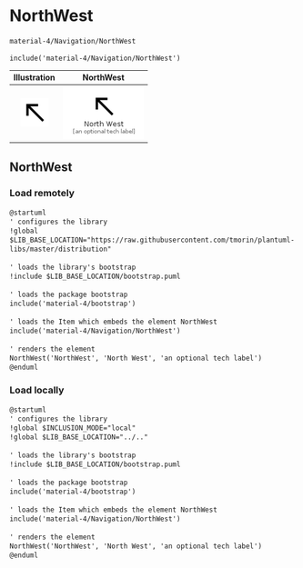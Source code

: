 # NorthWest


```text
material-4/Navigation/NorthWest
```

```text
include('material-4/Navigation/NorthWest')
```



| Illustration | NorthWest |
| :---: | :---: |
| ![illustration for Illustration](../../material-4/Navigation/NorthWest.png) | ![illustration for NorthWest](../../material-4/Navigation/NorthWest.Local.png) |




## NorthWest

### Load remotely
```plantuml
@startuml
' configures the library
!global $LIB_BASE_LOCATION="https://raw.githubusercontent.com/tmorin/plantuml-libs/master/distribution"

' loads the library's bootstrap
!include $LIB_BASE_LOCATION/bootstrap.puml

' loads the package bootstrap
include('material-4/bootstrap')

' loads the Item which embeds the element NorthWest
include('material-4/Navigation/NorthWest')

' renders the element
NorthWest('NorthWest', 'North West', 'an optional tech label')
@enduml
```

### Load locally
```plantuml
@startuml
' configures the library
!global $INCLUSION_MODE="local"
!global $LIB_BASE_LOCATION="../.."

' loads the library's bootstrap
!include $LIB_BASE_LOCATION/bootstrap.puml

' loads the package bootstrap
include('material-4/bootstrap')

' loads the Item which embeds the element NorthWest
include('material-4/Navigation/NorthWest')

' renders the element
NorthWest('NorthWest', 'North West', 'an optional tech label')
@enduml
```

